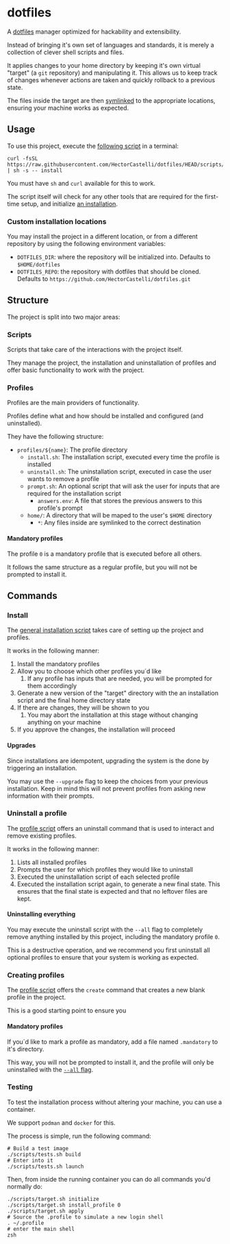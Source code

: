 # dotfiles

A [dotfiles](https://wiki.archlinux.org/title/Dotfiles) manager optimized for hackability and extensibility.

Instead of bringing it's own set of languages and standards, it is merely a collection of clever shell scripts and files.

It applies changes to your home directory by keeping it's own virtual "target" (a `git` repository) and manipulating it. This allows us to keep track of changes whenever actions are taken and quickly rollback to a previous state.

The files inside the target are then [symlinked](https://rm-rf.es/diferencias-entre-soft-symbolic-y-hard-links/) to the appropriate locations, ensuring your machine works as expected.

## Usage

To use this project, execute the [following script](./scripts/get.sh) in a terminal:

```shell
curl -fsSL https://raw.githubusercontent.com/HectorCastelli/dotfiles/HEAD/scripts/get.sh | sh -s -- install
```

You must have `sh` and `curl` available for this to work.

The script itself will check for any other tools that are required for the first-time setup, and initialize [an installation](#install).

### Custom installation locations

You may install the project in a different location, or from a different repository by using the following environment variables:

- `DOTFILES_DIR`: where the repository will be initialized into. Defaults to `$HOME/dotfiles`
- `DOTFILES_REPO`: the repository with dotfiles that should be cloned. Defaults to `https://github.com/HectorCastelli/dotfiles.git`

## Structure

The project is split into two major areas:

### Scripts

Scripts that take care of the interactions with the project itself.

They manage the project, the installation and uninstallation of profiles and offer basic functionality to work with the project.

### Profiles

Profiles are the main providers of functionality.

Profiles define what and how should be installed and configured (and uninstalled).

They have the following structure:

- `profiles/${name}`: The profile directory
    - `install.sh`: The installation script, executed every time the profile is installed
    - `uninstall.sh`: The uninstallation script, executed in case the user wants to remove a profile
    - `prompt.sh`: An optional script that will ask the user for inputs that are required for the installation script
      - `answers.env`: A file that stores the previous answers to this profile's prompt
    - `home/`: A directory that will be maped to the user's `$HOME` directory
        - `*`: Any files inside are symlinked to the correct destination

#### Mandatory profiles

The profile `0` is a mandatory profile that is executed before all others.

It follows the same structure as a regular profile, but you will not be prompted to install it.

## Commands

### Install

The [general installation script](./scripts/install.sh) takes care of setting up the project and profiles.

It works in the following manner:

1. Install the mandatory profiles
2. Allow you to choose which other profiles you´d like
   1. If any profile has inputs that are needed, you will be prompted for them accordingly
3. Generate a new version of the "target" directory with the an installation script and the final home directory state
4. If there are changes, they will be shown to you
   1. You may abort the installation at this stage without changing anything on your machine
5. If you approve the changes, the installation will proceed

#### Upgrades

Since installations are idempotent, upgrading the system is the done by triggering an installation.

You may use the `--upgrade` flag to keep the choices from your previous installation. Keep in mind this will not prevent profiles from asking new information with their prompts.

### Uninstall a profile

The [profile script](./scripts/profiles.sh) offers an uninstall command that is used to interact and remove existing profiles.

It works in the following manner:

1. Lists all installed profiles
2. Prompts the user for which profiles they would like to uninstall
3. Executed the uninstallation script of each selected profile
4. Executed the installation script again, to generate a new final state. This ensures that the final state is expected and that no leftover files are kept.

#### Uninstalling everything

You may execute the uninstall script with the `--all` flag to completely remove anything installed by this project, including the mandatory profile `0`.

This is a destructive operation, and we recommend you first uninstall all optional profiles to ensure that your system is working as expected.

### Creating profiles

The [profile script](./scripts/profiles.sh) offers the `create` command that creates a new blank profile in the project.

This is a good starting point to ensure you 

#### Mandatory profiles

If you´d like to mark a profile as mandatory, add a file named `.mandatory` to it's directory.

This way, you will not be prompted to install it, and the profile will only be uninstalled with the [`--all` flag](#uninstalling-everything).

### Testing

To test the installation process without altering your machine, you can use a container.

We support `podman` and `docker` for this.

The process is simple, run the following command:

```shell
# Build a test image
./scripts/tests.sh build
# Enter into it
./scripts/tests.sh launch
```

Then, from inside the running container you can do all commands you'd normally do:

```shell
./scripts/target.sh initialize
./scripts/target.sh install_profile 0
./scripts/target.sh apply
# Source the .profile to simulate a new login shell
. ~/.profile
# enter the main shell
zsh
```